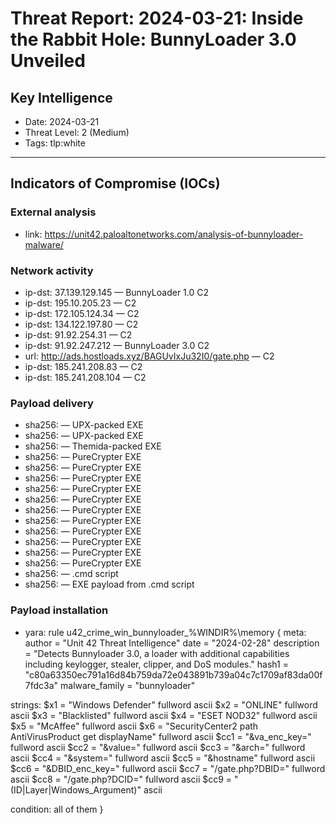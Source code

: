 # Threat Report: 2024-03-21: Inside the Rabbit Hole: BunnyLoader 3.0 Unveiled


## Key Intelligence
* Date: 2024-03-21
* Threat Level: 2 (Medium)
* Tags: tlp:white

---

## Indicators of Compromise (IOCs)
### External analysis
* link: https://unit42.paloaltonetworks.com/analysis-of-bunnyloader-malware/

### Network activity
* ip-dst: 37.139.129.145 — BunnyLoader 1.0 C2
* ip-dst: 195.10.205.23 — C2
* ip-dst: 172.105.124.34 — C2
* ip-dst: 134.122.197.80 — C2
* ip-dst: 91.92.254.31 — C2
* ip-dst: 91.92.247.212 — BunnyLoader 3.0 C2
* url: http://ads.hostloads.xyz/BAGUvIxJu32I0/gate.php — C2
* ip-dst: 185.241.208.83 — C2
* ip-dst: 185.241.208.104 — C2

### Payload delivery
* sha256: <sha256> — UPX-packed EXE
* sha256: <sha256> — UPX-packed EXE
* sha256: <sha256> — Themida-packed EXE
* sha256: <sha256> — PureCrypter EXE
* sha256: <sha256> — PureCrypter EXE
* sha256: <sha256> — PureCrypter EXE
* sha256: <sha256> — PureCrypter EXE
* sha256: <sha256> — PureCrypter EXE
* sha256: <sha256> — PureCrypter EXE
* sha256: <sha256> — PureCrypter EXE
* sha256: <sha256> — PureCrypter EXE
* sha256: <sha256> — PureCrypter EXE
* sha256: <sha256> — PureCrypter EXE
* sha256: <sha256> — PureCrypter EXE
* sha256: <sha256> — .cmd script
* sha256: <sha256> — EXE payload from .cmd script

### Payload installation
* yara: rule u42_crime_win_bunnyloader_%WINDIR%\memory
{
 meta:
  author = "Unit 42 Threat Intelligence"
  date = "2024-02-28"
  description = "Detects Bunnyloader 3.0, a loader with additional capabilities including keylogger, stealer, clipper, and DoS modules."
  hash1 = "c80a63350ec791a16d84b759da72e043891b739a04c7c1709af83da00f7fdc3a"
  malware_family = "bunnyloader"


 strings:
  $x1 = "Windows Defender" fullword ascii
  $x2 = "ONLINE" fullword ascii
  $x3 = "Blacklisted" fullword ascii
  $x4 = "ESET NOD32" fullword ascii
  $x5 = "McAffee" fullword ascii
  $x6 = "SecurityCenter2 path AntiVirusProduct get displayName" fullword ascii
  $cc1 = "&va_enc_key=" fullword ascii
  $cc2 = "&value=" fullword ascii
  $cc3 = "&arch=" fullword ascii
  $cc4 = "&system=" fullword ascii
  $cc5 = "&hostname" fullword ascii
  $cc6 = "&DBID_enc_key=" fullword ascii
  $cc7 = "/gate.php?DBID=" fullword ascii
  $cc8 = "/gate.php?DCID=" fullword ascii
  $cc9 = "(ID|Layer|Windows_Argument)" ascii


 condition:
  all of them
}
